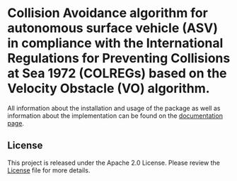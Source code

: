 # Collision Avoidance algorithm for autonomous surface vehicle (ASV) in compliance with the International Regulations for Preventing Collisions at Sea 1972 (COLREGs) based on the Velocity Obstacle (VO) algorithm.    

All information about the installation and usage of the package as well as information about the implementation can be found on the [documentation page](https://egreuel.github.io/asv_path_planner/).

## License
This project is released under the Apache 2.0 License. Please review the [License](https://github.com/egreuel/asv_path_planner/blob/ros_new/LICENSE) file for more details.
